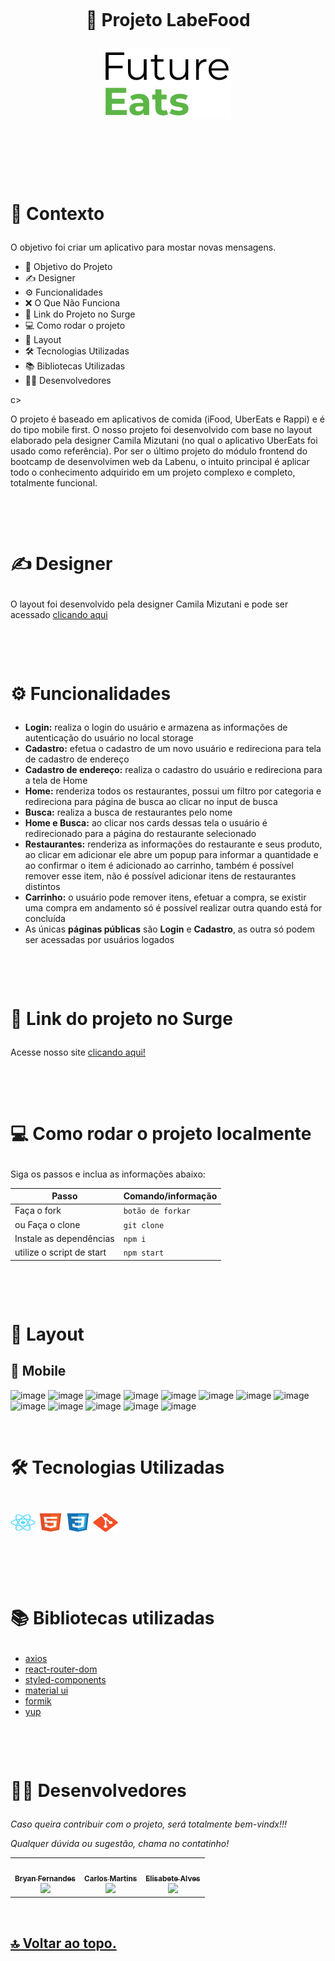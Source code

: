 <h1 align="center">
    <br>
    <p align="center" style="font-weight: bold;">🚀 Projeto LabeFood </p>
</h1>

</h1>
<p align="center">
<img src="./src/assets/logo.png" width="40%" height="20%"/>
</p>

<br>

<h1>
    <br>
    <p style="font-weight: bold;">🧠 Contexto</p>
</h1>

O objetivo foi criar um aplicativo para mostar novas mensagens.

- 🎯 Objetivo do Projeto
- ✍️ Designer
- ⚙️ Funcionalidades
- ❌ O Que Não Funciona
- 🔗 Link do Projeto no Surge
- 💻 Como rodar o projeto
- 🎨 Layout
- 🛠️ Tecnologias Utilizadas
- 📚 Bibliotecas Utilizadas
- 👨‍💻 Desenvolvedores

c>

O projeto é baseado em aplicativos de comida (iFood, UberEats e Rappi) e é do tipo mobile first. O nosso projeto foi desenvolvido com base no layout elaborado pela designer Camila Mizutani (no qual o aplicativo UberEats foi usado como referência). Por ser o último projeto do módulo frontend do bootcamp de desenvolvimen web da Labenu, o intuito principal é aplicar todo o conhecimento adquirido em um projeto complexo e completo, totalmente funcional.

<h1>
    <br>
    <p style="font-weight: bold;">✍️ Designer</p>
</h1>

O layout foi desenvolvido pela designer Camila Mizutani e pode ser acessado [clicando aqui](https://scene.zeplin.io/project/5dcc566ddc1332bf7fb4f450)

<h1>
  <br>
    <p style="font-weight: bold;">⚙️ Funcionalidades</p>
</h1>

- **Login:** realiza o login do usuário e armazena as informações de autenticação do usuário no local storage
- **Cadastro:** efetua o cadastro de um novo usuário e redireciona para tela de cadastro de endereço
- **Cadastro de endereço:** realiza o cadastro do usuário e redireciona para a tela de Home
- **Home:** renderiza todos os restaurantes, possui um filtro por categoria e redireciona para página de busca ao clicar no input de busca
- **Busca:** realiza a busca de restaurantes pelo nome
- **Home e Busca:** ao clicar nos cards dessas tela o usuário é redirecionado para a página do restaurante selecionado
- **Restaurantes:** renderiza as informações do restaurante e seus produto, ao clicar em adicionar ele abre um popup para informar a quantidade e ao confirmar o item é adicionado ao carrinho, também é possível remover esse item, não é possível adicionar itens de restaurantes distintos
- **Carrinho:** o usuário pode remover itens, efetuar a compra, se existir uma compra em andamento só é possível realizar outra quando está for concluída
- As únicas **páginas públicas** são **Login** e **Cadastro**, as outra só podem ser acessadas por usuários logados

<h1>
    <br>
    <p style="font-weight: bold;">🔗 Link do projeto no Surge</p>
</h1>

Acesse nosso site [clicando aqui!](https://cheap-sign.surge.sh)

<h1>
    <br>
    <p style="font-weight: bold;">💻 Como rodar o projeto localmente</p>
</h1>

Siga os passos e inclua as informações abaixo:

| Passo                     | Comando/informação |
| ------------------------- | ------------------ |
| Faça o fork               | `botão de forkar`  |
| ou Faça o clone           | `git clone`        |
| Instale as dependências   | `npm i`            |
| utilize o script de start | `npm start`        |

<h1>
    <br>
    <p style="font-weight: bold;">🎨 Layout</p>
</h1>

## 📱 Mobile

![image](https://user-images.githubusercontent.com/79269477/181590641-4d308e67-395a-4afd-b397-b146dc207ede.png)
![image](https://user-images.githubusercontent.com/79269477/181591209-7fffbc72-bc67-45e4-a0a3-6765a37613ba.png)
![image](https://user-images.githubusercontent.com/79269477/181591447-8c9db7b2-61d8-4a1a-bc9e-3f0be7c2a0a3.png)
![image](https://user-images.githubusercontent.com/79269477/181592129-da4d7b69-b926-43ad-8461-aa06f623d988.png)
![image](https://user-images.githubusercontent.com/79269477/181592980-4c295481-d6c3-4389-99f3-c50e3b4690f4.png)
![image](https://user-images.githubusercontent.com/79269477/181593518-d78109d5-504a-44d8-95f3-0366a535d3f0.png)
![image](https://user-images.githubusercontent.com/79269477/181593291-1556ef54-23f6-4ac1-9bbb-ccaa7ebc70cf.png)
![image](https://user-images.githubusercontent.com/79269477/181594051-6d9fd689-1794-4620-812c-59e28ee9c9bd.png)
![image](https://user-images.githubusercontent.com/79269477/181594195-2b506ccb-6bb9-40b3-b00d-18e910ced6d2.png)
![image](https://user-images.githubusercontent.com/79269477/181599035-27d29e6c-0305-4235-83ee-6a0e1d301aed.png)
![image](https://user-images.githubusercontent.com/79269477/181595566-004c985b-2a07-4acb-8170-19ef3f342fc8.png)
![image](https://user-images.githubusercontent.com/79269477/181594639-a8741087-7a72-4738-9f3a-9420a4d505d5.png)
![image](https://user-images.githubusercontent.com/79269477/181595990-77ebc773-05ca-4e98-af3c-b91782d24a20.png)

<br>

<h1>
    <p style=" font-weight: bold;">🛠️ Tecnologias Utilizadas</p>
</h1>

 <div style="display: inline_block"><br>
 
  <img align="center" alt="React" height="30" width="40" src="https://raw.githubusercontent.com/devicons/devicon/master/icons/react/react-original.svg">
  <img align="center" alt="HTML" height="30" width="40" src="https://raw.githubusercontent.com/devicons/devicon/master/icons/html5/html5-original.svg">
  <img align="center" alt="CSS" height="30" width="40" src="https://raw.githubusercontent.com/devicons/devicon/master/icons/css3/css3-original.svg">
  <img align="center" alt="Git" height="30" width="40" src="https://raw.githubusercontent.com/devicons/devicon/master/icons/git/git-original.svg">
 
</div>

<br>

<h1>
    <br>
    <p style=" font-weight: bold;">📚 Bibliotecas utilizadas</p>
</h1>

- [axios](https://github.com/axios/axios)
- [react-router-dom](https://v5.reactrouter.com/)
- [styled-components](https://styled-components.com/)
- [material ui](https://mui.com/)
- [formik](https://formik.org/)
- [yup](https://github.com/jquense/yup)

<h1>
    <br>
    <p style=" font-weight: bold;">👨‍💻 Desenvolvedores</p>
</h1>

<table>

_Caso queira contribuir com o projeto, será totalmente bem-vindx!!!_

_Qualquer dúvida ou sugestão, chama no contatinho!_

  <tr>   
    <td align="center"><a href="https://github.com/pedrocesarp"><img style="border-radius: 50%;" src="https://avatars.githubusercontent.com/u/65303066?v=4" width="100px;" alt=""/><br /><sub><b>Bryan Fernandes</b></sub></a><br /> <a href="https://www.linkedin.com/in/bryan-fernandes-de-oliveira-8085671a8/"> <img src="https://img.shields.io/badge/LinkedIn-0077B5?style=for-the-badge&logo=linkedin&logoColor=white" /></a></td>  
    <td align="center"><a href="https://https://github.com/CarlosToledoMartins"><img style="border-radius: 50%;" src="https://avatars.githubusercontent.com/u/62177926?v=4" width="100px;" alt=""/><br /><sub><b>Carlos Martins</b></sub></a><br /> <a href="https://www.linkedin.com/in/carlos-augusto-toledo-martins-5000b5a6/"> <img src="https://img.shields.io/badge/LinkedIn-0077B5?style=for-the-badge&logo=linkedin&logoColor=white" /></a></td>  
    <td align="center"><a href="https://github.com/elisabetealves"><img style="border-radius: 50%;" src="https://unavatar.now.sh/github/elisabetealves" width="100px;" alt=""/><br /><sub><b>Elisabete Alves</b></sub></a><br /><a href="https://www.linkedin.com/in/elisabete-a-santos/"> <img src="https://img.shields.io/badge/LinkedIn-0077B5?style=for-the-badge&logo=linkedin&logoColor=white" /></a> </td>   
  </tr>
  
</table>

<br>

<h2>
  <a href='#top'>🔝 Voltar ao topo.</a>
</h2>

<br>

